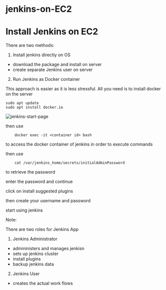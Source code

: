 # jenkins-on-EC2

# Install Jenkins on EC2

There are two methods:

1. Install jenkins directly on OS
 - download the package and install on server
 - create separate Jenkins user on server

2. Run Jenkins as Docker container

This approach is easier as it is less stressful.
All you need is to install docker on the server

  	sudo apt update
	sudo apt install docker.io
  
  ![jenkins-start-page](https://github.com/bankolejohn/jenkins-on-EC2/assets/76499525/8f35d803-eb88-4be7-9925-d15bc6287b59)
  
  then use
  
    	docker exec -it <container id> bash
	
  to access the docker container of jenkins in order to execute commands 
  
  then use 
  
  		cat /var/jenkins_home/secrets/initialAdminPassword
		
  to retrieve the password
  
  enter the password and continue
  
  click on install suggested plugins
  
  then create your username and password
  
  start using jenkins
  
  Note:
  
  There are two roles for Jenkins App
  
  1. Jenkins Administrator

- admininisters and manages jenkisn
- sets up jenkins cluster
- install plugins
- backup jenkins data

2. Jenkins User
- creates the actual work flows



